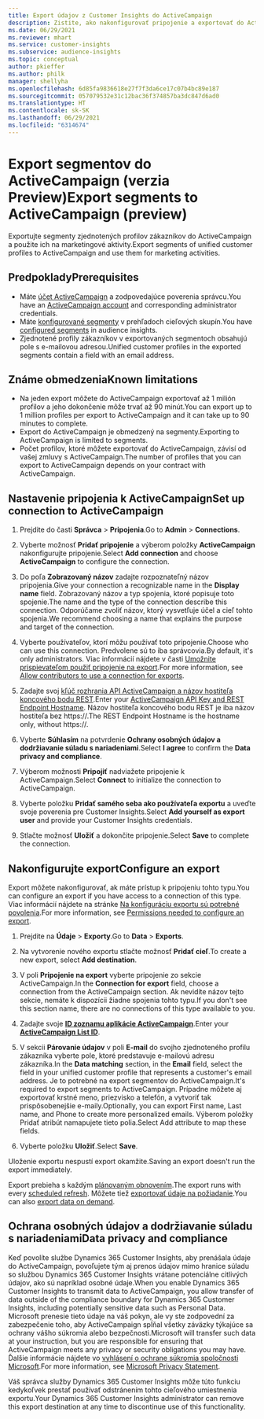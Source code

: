```yaml
---
title: Export údajov z Customer Insights do ActiveCampaign
description: Zistite, ako nakonfigurovať pripojenie a exportovať do ActiveCampaign.
ms.date: 06/29/2021
ms.reviewer: mhart
ms.service: customer-insights
ms.subservice: audience-insights
ms.topic: conceptual
author: pkieffer
ms.author: philk
manager: shellyha
ms.openlocfilehash: 6d85fa9836618e27f7f3da6ce17c07b4bc89e187
ms.sourcegitcommit: 057079532e31c12bac36f374857ba3dc847d6ad0
ms.translationtype: HT
ms.contentlocale: sk-SK
ms.lasthandoff: 06/29/2021
ms.locfileid: "6314674"
---
```

# <a name="export-segments-to-activecampaign-preview"></a><span data-ttu-id="23a24-103">Export segmentov do ActiveCampaign (verzia Preview)</span><span class="sxs-lookup"><span data-stu-id="23a24-103">Export segments to ActiveCampaign (preview)</span></span>

<span data-ttu-id="23a24-104">Exportujte segmenty zjednotených profilov zákazníkov do ActiveCampaign a použite ich na marketingové aktivity.</span><span class="sxs-lookup"><span data-stu-id="23a24-104">Export segments of unified customer profiles to ActiveCampaign and use them for marketing activities.</span></span>

## <a name="prerequisites"></a><span data-ttu-id="23a24-105">Predpoklady</span><span class="sxs-lookup"><span data-stu-id="23a24-105">Prerequisites</span></span>

-   <span data-ttu-id="23a24-106">Máte [účet ActiveCampaign](https://www.activecampaign.com/) a zodpovedajúce poverenia správcu.</span><span class="sxs-lookup"><span data-stu-id="23a24-106">You have an [ActiveCampaign account](https://www.activecampaign.com/) and corresponding administrator credentials.</span></span>
-   <span data-ttu-id="23a24-107">Máte [konfigurované segmenty](segments.md) v prehľadoch cieľových skupín.</span><span class="sxs-lookup"><span data-stu-id="23a24-107">You have [configured segments](segments.md) in audience insights.</span></span>
-   <span data-ttu-id="23a24-108">Zjednotené profily zákazníkov v exportovaných segmentoch obsahujú pole s e-mailovou adresou.</span><span class="sxs-lookup"><span data-stu-id="23a24-108">Unified customer profiles in the exported segments contain a field with an email address.</span></span>

## <a name="known-limitations"></a><span data-ttu-id="23a24-109">Známe obmedzenia</span><span class="sxs-lookup"><span data-stu-id="23a24-109">Known limitations</span></span>

- <span data-ttu-id="23a24-110">Na jeden export môžete do ActiveCampaign exportovať až 1 milión profilov a jeho dokončenie môže trvať až 90 minút.</span><span class="sxs-lookup"><span data-stu-id="23a24-110">You can export up to 1 million profiles per export to ActiveCampaign and it can take up to 90 minutes to complete.</span></span>
- <span data-ttu-id="23a24-111">Export do ActiveCampaign je obmedzený na segmenty.</span><span class="sxs-lookup"><span data-stu-id="23a24-111">Exporting to ActiveCampaign is limited to segments.</span></span>
- <span data-ttu-id="23a24-112">Počet profilov, ktoré môžete exportovať do ActiveCampaign, závisí od vašej zmluvy s ActiveCampaign.</span><span class="sxs-lookup"><span data-stu-id="23a24-112">The number of profiles that you can export to ActiveCampaign depends on your contract with ActiveCampaign.</span></span>

## <a name="set-up-connection-to-activecampaign"></a><span data-ttu-id="23a24-113">Nastavenie pripojenia k ActiveCampaign</span><span class="sxs-lookup"><span data-stu-id="23a24-113">Set up connection to ActiveCampaign</span></span>

1. <span data-ttu-id="23a24-114">Prejdite do časti **Správca** > **Pripojenia**.</span><span class="sxs-lookup"><span data-stu-id="23a24-114">Go to **Admin** > **Connections**.</span></span>

1. <span data-ttu-id="23a24-115">Vyberte možnosť **Pridať pripojenie** a výberom položky **ActiveCampaign** nakonfigurujte pripojenie.</span><span class="sxs-lookup"><span data-stu-id="23a24-115">Select **Add connection** and choose **ActiveCampaign** to configure the connection.</span></span>

1. <span data-ttu-id="23a24-116">Do poľa **Zobrazovaný názov** zadajte rozpoznateľný názov pripojenia.</span><span class="sxs-lookup"><span data-stu-id="23a24-116">Give your connection a recognizable name in the **Display name** field.</span></span> <span data-ttu-id="23a24-117">Zobrazovaný názov a typ spojenia, ktoré popisuje toto spojenie.</span><span class="sxs-lookup"><span data-stu-id="23a24-117">The name and the type of the connection describe this connection.</span></span> <span data-ttu-id="23a24-118">Odporúčame zvoliť názov, ktorý vysvetľuje účel a cieľ tohto spojenia.</span><span class="sxs-lookup"><span data-stu-id="23a24-118">We recommend choosing a name that explains the purpose and target of the connection.</span></span>

1. <span data-ttu-id="23a24-119">Vyberte používateľov, ktorí môžu používať toto pripojenie.</span><span class="sxs-lookup"><span data-stu-id="23a24-119">Choose who can use this connection.</span></span> <span data-ttu-id="23a24-120">Predvolene sú to iba správcovia.</span><span class="sxs-lookup"><span data-stu-id="23a24-120">By default, it's only administrators.</span></span> <span data-ttu-id="23a24-121">Viac informácií nájdete v časti [Umožnite prispievateľom použiť pripojenie na export](connections.md#allow-contributors-to-use-a-connection-for-exports).</span><span class="sxs-lookup"><span data-stu-id="23a24-121">For more information, see [Allow contributors to use a connection for exports](connections.md#allow-contributors-to-use-a-connection-for-exports).</span></span>

1. <span data-ttu-id="23a24-122">Zadajte svoj [kľúč rozhrania API ActiveCampaign a názov hostiteľa koncového bodu REST](https://help.activecampaign.com/hc/articles/207317590-Getting-started-with-the-API#how-to-obtain-your-activecampaign-api-url-and-key).</span><span class="sxs-lookup"><span data-stu-id="23a24-122">Enter your [ActiveCampaign API Key and REST Endpoint Hostname](https://help.activecampaign.com/hc/articles/207317590-Getting-started-with-the-API#how-to-obtain-your-activecampaign-api-url-and-key).</span></span> <span data-ttu-id="23a24-123">Názov hostiteľa koncového bodu REST je iba názov hostiteľa bez https://.</span><span class="sxs-lookup"><span data-stu-id="23a24-123">The REST Endpoint Hostname is the hostname only, without https://.</span></span> 

1. <span data-ttu-id="23a24-124">Vyberte **Súhlasím** na potvrdenie **Ochrany osobných údajov a dodržiavanie súladu s nariadeniami**.</span><span class="sxs-lookup"><span data-stu-id="23a24-124">Select **I agree** to confirm the **Data privacy and compliance**.</span></span>

1. <span data-ttu-id="23a24-125">Výberom možnosti **Pripojiť** nadviažete pripojenie k ActiveCampaign.</span><span class="sxs-lookup"><span data-stu-id="23a24-125">Select **Connect** to initialize the connection to ActiveCampaign.</span></span>

1. <span data-ttu-id="23a24-126">Vyberte položku **Pridať samého seba ako používateľa exportu** a uveďte svoje poverenia pre Customer Insights.</span><span class="sxs-lookup"><span data-stu-id="23a24-126">Select **Add yourself as export user** and provide your Customer Insights credentials.</span></span>

1. <span data-ttu-id="23a24-127">Stlačte možnosť **Uložiť** a dokončite pripojenie.</span><span class="sxs-lookup"><span data-stu-id="23a24-127">Select **Save** to complete the connection.</span></span>

## <a name="configure-an-export"></a><span data-ttu-id="23a24-128">Nakonfigurujte export</span><span class="sxs-lookup"><span data-stu-id="23a24-128">Configure an export</span></span>

<span data-ttu-id="23a24-129">Export môžete nakonfigurovať, ak máte prístup k pripojeniu tohto typu.</span><span class="sxs-lookup"><span data-stu-id="23a24-129">You can configure an export if you have access to a connection of this type.</span></span> <span data-ttu-id="23a24-130">Viac informácií nájdete na stránke [Na konfiguráciu exportu sú potrebné povolenia](export-destinations.md#set-up-a-new-export).</span><span class="sxs-lookup"><span data-stu-id="23a24-130">For more information, see [Permissions needed to configure an export](export-destinations.md#set-up-a-new-export).</span></span>

1. <span data-ttu-id="23a24-131">Prejdite na **Údaje** > **Exporty**.</span><span class="sxs-lookup"><span data-stu-id="23a24-131">Go to **Data** > **Exports**.</span></span>

1. <span data-ttu-id="23a24-132">Na vytvorenie nového exportu stlačte možnosť **Pridať cieľ**.</span><span class="sxs-lookup"><span data-stu-id="23a24-132">To create a new export, select **Add destination**.</span></span>

1. <span data-ttu-id="23a24-133">V poli **Pripojenie na export** vyberte pripojenie zo sekcie ActiveCampaign.</span><span class="sxs-lookup"><span data-stu-id="23a24-133">In the **Connection for export** field, choose a connection from the ActiveCampaign section.</span></span> <span data-ttu-id="23a24-134">Ak nevidíte názov tejto sekcie, nemáte k dispozícii žiadne spojenia tohto typu.</span><span class="sxs-lookup"><span data-stu-id="23a24-134">If you don't see this section name, there are no connections of this type available to you.</span></span>

1. <span data-ttu-id="23a24-135">Zadajte svoje [**ID zoznamu aplikácie ActiveCampaign**](https://help.activecampaign.com/hc/articles/360000030559-How-to-create-a-list-in-ActiveCampaign).</span><span class="sxs-lookup"><span data-stu-id="23a24-135">Enter your [**ActiveCampaign List ID**](https://help.activecampaign.com/hc/articles/360000030559-How-to-create-a-list-in-ActiveCampaign).</span></span>    

3. <span data-ttu-id="23a24-136">V sekcii **Párovanie údajov** v poli **E-mail** do svojho zjednoteného profilu zákazníka vyberte pole, ktoré predstavuje e-mailovú adresu zákazníka.</span><span class="sxs-lookup"><span data-stu-id="23a24-136">In the **Data matching** section, in the **Email** field, select the field in your unified customer profile that represents a customer's email address.</span></span> <span data-ttu-id="23a24-137">Je to potrebné na export segmentov do ActiveCampaign.</span><span class="sxs-lookup"><span data-stu-id="23a24-137">It's required to export segments to ActiveCampaign.</span></span> <span data-ttu-id="23a24-138">Prípadne môžete aj exportovať krstné meno, priezvisko a telefón, a vytvoriť tak prispôsobenejšie e-maily.</span><span class="sxs-lookup"><span data-stu-id="23a24-138">Optionally, you can export First name, Last name, and Phone to create more personalized emails.</span></span> <span data-ttu-id="23a24-139">Výberom položky Pridať atribút namapujete tieto polia.</span><span class="sxs-lookup"><span data-stu-id="23a24-139">Select Add attribute to map these fields.</span></span>

1. <span data-ttu-id="23a24-140">Vyberte položku **Uložiť**.</span><span class="sxs-lookup"><span data-stu-id="23a24-140">Select **Save**.</span></span>

<span data-ttu-id="23a24-141">Uloženie exportu nespustí export okamžite.</span><span class="sxs-lookup"><span data-stu-id="23a24-141">Saving an export doesn't run the export immediately.</span></span>

<span data-ttu-id="23a24-142">Export prebieha s každým [plánovaným obnovením](system.md#schedule-tab).</span><span class="sxs-lookup"><span data-stu-id="23a24-142">The export runs with every [scheduled refresh](system.md#schedule-tab).</span></span> <span data-ttu-id="23a24-143">Môžete tiež [exportovať údaje na požiadanie](export-destinations.md#run-exports-on-demand).</span><span class="sxs-lookup"><span data-stu-id="23a24-143">You can also [export data on demand](export-destinations.md#run-exports-on-demand).</span></span> 


## <a name="data-privacy-and-compliance"></a><span data-ttu-id="23a24-144">Ochrana osobných údajov a dodržiavanie súladu s nariadeniami</span><span class="sxs-lookup"><span data-stu-id="23a24-144">Data privacy and compliance</span></span>

<span data-ttu-id="23a24-145">Keď povolíte službe Dynamics 365 Customer Insights, aby prenášala údaje do ActiveCampaign, povoľujete tým aj prenos údajov mimo hranice súladu so službou Dynamics 365 Customer Insights vrátane potenciálne citlivých údajov, ako sú napríklad osobné údaje.</span><span class="sxs-lookup"><span data-stu-id="23a24-145">When you enable Dynamics 365 Customer Insights to transmit data to ActiveCampaign, you allow transfer of data outside of the compliance boundary for Dynamics 365 Customer Insights, including potentially sensitive data such as Personal Data.</span></span> <span data-ttu-id="23a24-146">Microsoft prenesie tieto údaje na váš pokyn, ale vy ste zodpovední za zabezpečenie toho, aby ActiveCampaign spĺňal všetky záväzky týkajúce sa ochrany vášho súkromia alebo bezpečnosti.</span><span class="sxs-lookup"><span data-stu-id="23a24-146">Microsoft will transfer such data at your instruction, but you are responsible for ensuring that ActiveCampaign meets any privacy or security obligations you may have.</span></span> <span data-ttu-id="23a24-147">Ďalšie informácie nájdete vo [vyhlásení o ochrane súkromia spoločnosti Microsoft](https://go.microsoft.com/fwlink/?linkid=396732).</span><span class="sxs-lookup"><span data-stu-id="23a24-147">For more information, see [Microsoft Privacy Statement](https://go.microsoft.com/fwlink/?linkid=396732).</span></span>

<span data-ttu-id="23a24-148">Váš správca služby Dynamics 365 Customer Insights môže túto funkciu kedykoľvek prestať používať odstránením tohto cieľového umiestnenia exportu.</span><span class="sxs-lookup"><span data-stu-id="23a24-148">Your Dynamics 365 Customer Insights administrator can remove this export destination at any time to discontinue use of this functionality.</span></span>
